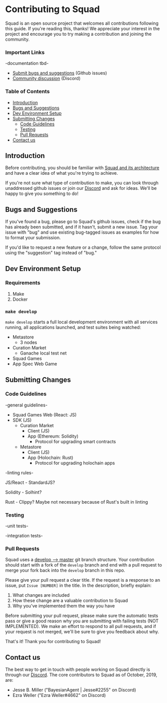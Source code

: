 # Contributing to Squad
Squad is an open source project that welcomes all contributions following this guide. If you're reading this, thanks! We appreciate your interest in the project and encourage you to try making a contribution and joining the community.

### Important Links
-documentation tbd-
 - [Submit bugs and suggestions](https://www.github.com/setmatchgames/squad/issues) (Github issues)
 - [Community discussion](https://discord.gg/AKnbAe9) (Discord)

### Table of Contents
 - [Introduction](#Introduction)
 - [Bugs and Suggestions](#Bugs-and-Suggestions)
 - [Dev Environment Setup](#Dev-Environment-Setup)
 - [Submitting Changes](#Submitting-Changes)
   * [Code Guidelines](#Code-Guidelines)
   * [Testing](#Testing)
   * [Pull Requests](#Pull-Requests)
 - [Contact us](#Contact-us)

## Introduction
Before contributing, you should be familiar with [Squad and its architecture](README.md) and have a clear idea of what you're trying to achieve.

If you're not sure what type of contribution to make, you can look through unaddressed github issues or join our [Discord](https://discord.gg/AKnbAe9) and ask for ideas. We'll be happy to give you something to do!

## Bugs and Suggestions
If you've found a bug, please go to Squad's github issues, check if the bug has already been submitted, and if it hasn't, submit a new issue. Tag your issue with "bug" and use existing bug-tagged issues as examples for how to format your submission.

If you'd like to request a new feature or a change, follow the same protocol using the "suggestion" tag instead of "bug."

## Dev Environment Setup
### Requirements
1. Make
1. Docker

### `make develop`
`make develop` starts a full local development environment with all services running, all applications launched, and test suites being watched:

- Metastore
  * 3 nodes
- Curation Market
  * Ganache local test net
- Squad Games
- App Spec Web Game

## Submitting Changes
### Code Guidelines
-general guidelines-
 - Squad Games Web (React: JS)
 - SDK (JS)
   * Curation Market
     - Client (JS)
     - App (Ethereum: Solidity)
       * Protocol for upgrading smart contracts
   * Metastore
     - Client (JS)
     - App (Holochain: Rust)
       * Protocol for upgrading holochain apps

-linting rules-

JS/React - StandardJS?

Solidity - Solhint?

Rust - Clippy? Maybe not necessary because of Rust's built in linting

### Testing
-unit tests-

-integration tests-

### Pull Requests
Squad uses a [develop --> master](https://nvie.com/posts/a-successful-git-branching-model/#the-main-branches) git branch structure. Your contribution should start with a fork of the `develop` branch and end with a pull request to merge your fork back into the `develop` branch in this repo.  

Please give your pull request a clear title. If the request is a response to an issue, put `Issue [NUMBER]` in the title. In the description, briefly explain:
 1. What changes are included
 2. How these change are a valuable contribution to Squad
 3. Why you've implemented them the way you have

Before submitting your pull request, please make sure the automatic tests pass or give a good reason why you are submitting with failing tests (NOT IMPLEMENTED). We make an effort to respond to all pull requests, and if your request is not merged, we'll be sure to give you feedback about why.

That's it! Thank you for contributing to Squad!

## Contact us
The best way to get in touch with people working on Squad directly is through our [Discord](https://discord.gg/AKnbAe9). The core contributors to Squad as of October, 2019, are:
 - Jesse B. Miller ("BayesianAgent | Jesse#2255" on Discord)
 - Ezra Weller ("Ezra Weller#4662" on Discord)

